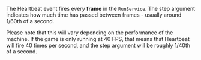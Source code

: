 The Heartbeat event fires every **frame** in the `RunService`. The step argument indicates how much time has passed between frames - usually around 1/60th of a second.

Please note that this will vary depending on the performance of the machine. If the game is only running at 40 FPS, that means that Heartbeat will fire 40 times per second, and the step argument will be roughly 1/40th of a second.
